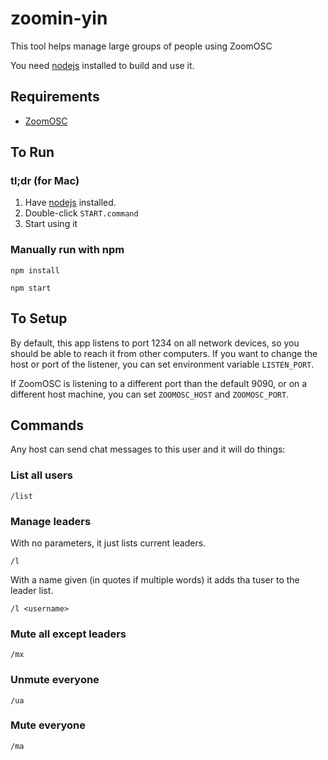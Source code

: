 # zoomin-yin

This tool helps manage large groups of people using ZoomOSC

You need [nodejs](https://nodejs.org/en/) installed to build and use it.

## Requirements

- [ZoomOSC](https://www.liminalet.com/zoomosc)

## To Run

### tl;dr (for Mac)

1. Have [nodejs](https://nodejs.org/en/) installed.
2. Double-click `START.command`
3. Start using it

### Manually run with npm

```
npm install
```

```
npm start
```

## To Setup

By default, this app listens to port 1234 on all network devices, so you should be able to reach it
from other computers. If you want to change the host or port of the listener, you can set
environment variable `LISTEN_PORT`.

If ZoomOSC is listening to a different port than the default 9090, or on a different host machine,
you can set `ZOOMOSC_HOST` and `ZOOMOSC_PORT`.


## Commands

Any host can send chat messages to this user and it will do things:

### List all users
```
/list
```

### Manage leaders

With no parameters, it just lists current leaders.

```
/l
```

With a name given (in quotes if multiple words) it adds tha tuser to the leader list.
```
/l <username>
```

### Mute all except leaders
```
/mx
```

### Unmute everyone
```
/ua
```

### Mute everyone
```
/ma
```
